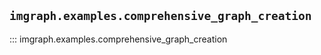## `imgraph.examples.comprehensive_graph_creation`

::: imgraph.examples.comprehensive_graph_creation
